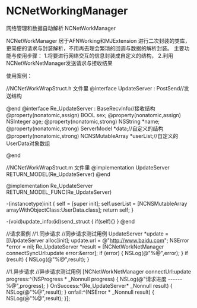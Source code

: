 # NCNetWorkingManager
网络管理和数据自动解析
NCNetWorkManager

NCNetWorkManager 居于AFNWorking和MJExtension 进行二次封装的类库，更简便的请求与封装解析，不用再去理会繁琐的回调与数据的解析封装。 主要功能与使用步骤： 
1.将要进行网络交互的信息封装成自定义的结构，
2.利用NCNetWorkNetManager发送请求与接收结果

使用案例：

//NCNetWorkWrapStruct.h 文件里 @interface UpdateServer : PostSend//发送结构

@end @interface Re_UpdateServer : BaseRecvInfo//接收结构
@property(nonatomic,assign) BOOL sex; 
@property(nonatomic,assign) NSInteger age; 
@property(nonatomic,strong) NSString *name; 
@property(nonatomic,strong) ServerModel *data;//自定义的结构 
@property(nonatomic,strong) NCNSMutableArray *userList;//自定义的UserData对象数组

@end

//NCNetWorkWrapStruct.m 文件里 @implementation UpdateServer RETURN_MODEL(Re_UpdateServer) @end

@implementation Re_UpdateServer RETURN_MODEL_FUNC(Re_UpdateServer)

-(instancetype)init { self = [super init]; 
		self.userList = [NCNSMutableArray arrayWithObjectClass:UserData.class]; return self; }

-(void)update_info:(id)send_struct { if(self){} } @end

//请求案例 
//1.同步请求 
//同步请求测试用例 
UpdateServer *update = [[UpdateServer alloc]init]; 
update.url = @"http://www.baidu.com"; NSError *error = nil;
Re_UpdateServer *result = [NCNetWorkNetManager connectSyncUrl:update error:&error]; 
if (error) { NSLog(@"%@",error); } 
if (result) { NSLog(@"%@",result); }

//1.异步请求 
//异步请求测试用例
[NCNetWorkNetManager connectUrl:update progress:^(NSProgress * _Nonnull progress) { 
NSLog(@"请求进度 ------ %@",progress); 
} OnSuccess:^(Re_UpdateServer* _Nonnull result) {
NSLog(@"%@",result); 
} onfail:^(NSError * _Nonnull result) {
NSLog(@"%@",result); 
}];
